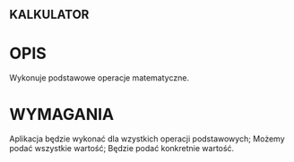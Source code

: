 ##  KALKULATOR
 # OPIS
 Wykonuje podstawowe operacje matematyczne.

# WYMAGANIA
Aplikacja będzie wykonać dla wzystkich operacji podstawowych;
Możemy podać wszystkie wartość;
Będzie podać konkretnie wartość.
